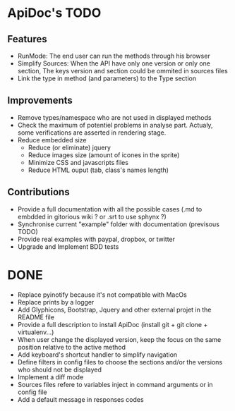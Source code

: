 
ApiDoc's TODO
=============

Features
--------
* RunMode: The end user can run the methods through his browser
* Simplify Sources: When the API have only one version or only one section, The keys version and section could be ommited in sources files
* Link the type in method (and parameters) to the Type section


Improvements
------------
* Remove types/namespace who are not used in displayed methods
* Check the maximum of potentiel problems in analyse part. Actualy, some verifications are asserted in rendering stage.
* Reduce embedded size
    * Reduce (or eliminate) jquery
    * Reduce images size (amount of icones in the sprite)
    * Minimize CSS and javascripts files
    * Reduce HTML ouput (tab, class's names length)


Contributions
-------------
* Provide a full documentation with all the possible cases (.md to embdded in gitorious wiki ? or .srt to use sphynx ?)
* Synchronise current "example" folder with documentation (previsous TODO)
* Provide real examples with paypal, dropbox, or twitter
* Upgrade and Implement BDD tests


DONE
====
* Replace pyinotify because it's not compatible with MacOs
* Replace prints by a logger
* Add Glyphicons, Bootstrap, Jquery and other external projet in the README file
* Provide a full description to install ApiDoc (install git + git clone + virtualenv...)
* When user change the displayed version, keep the focus on the same position relative to the active method
* Add keyboard's shortcut handler to simplify navigation
* Define filters in config files to choose the sections and/or the versions who should not be displayed
* Implement a diff mode
* Sources files refere to variables inject in command arguments or in config file
* Add a default message in responses codes